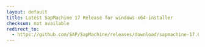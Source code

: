 ```yaml
---
layout: default
title: Latest SapMachine 17 Release for windows-x64-installer
checksum: not available
redirect_to:
  - https://github.com/SAP/SapMachine/releases/download/sapmachine-17.0.9/sapmachine-jre-17.0.9_windows-x64_bin.msi
---
```

